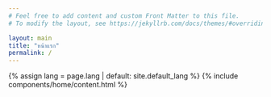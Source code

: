 ```yaml
---
# Feel free to add content and custom Front Matter to this file.
# To modify the layout, see https://jekyllrb.com/docs/themes/#overriding-theme-defaults

layout: main
title: "หน้าแรก"
permalink: /
---
```

{% assign lang = page.lang | default: site.default_lang %}
{% include components/home/content.html %}
